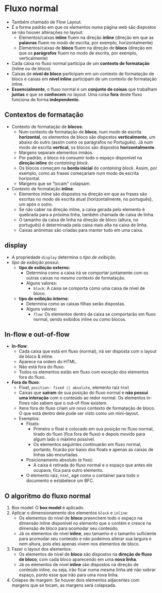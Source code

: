# Fluxo normal

- Também chamado de Flow Layout.
- É a forma padrão em que os elementos numa página web são dispostos se não houver alterações no layout:
  - Elementos/caixas **inline** fluem na direção **inline** (direção em que as **palavras** fluem no modo de escrita, por exemplo, horizontalmente)
  - Elementos/caixas de **bloco** fluem na direção de **bloco** (direção em que os **parágrafos** fluem no modo de escrita, por exemplo, verticalmente)
- Cada caixa no fluxo normal participa de um **contexto de formatação** (inline ou de bloco).
- Caixas de **nível de bloco** participam em um contexto de formatação de bloco e caixas em **nível inline** participam de um contexto de formatação inline.
- **Essencialmente**, o fluxo normal é um **conjunto de coisas** que trabalham **juntas** e que se **conhecem** no layout. Uma coisa **fora** deste fluxo funciona de forma **independente**.

## Contextos de formatação

- Contexto de formatação de **blocos**:
  - Num contexto de formatação de **bloco**, num modo de escrita **horizontal**, os elementos de bloco são dispostos **verticalmente**, um abaixo do outro (assim como os parágrafos no Português). Já num modo de escrita **vertical**, os blocos são dispostos **horizontalmente**.
  - Margens separam elementos irmãos.
  - Por padrão, o bloco irá consumir todo o espaço disponível na **direção inline** do *containing block*.
  - Os blocos começam na **borda inicial** do *containing block*. Assim, por exemplo, como as frases começariam num modo de escrita horizontal.
  - Margens que se "tocam" colapsam.
- Contexto de formatação **inline**:
  - Elementos inline são dispostos na direção em que as frases são escritas no modo de escrita atual (horizontalmente, no português), um após o outro.
  - Se não caber na direção inline, a caixa gerada pelo elemento é quebrada para a próxima linha, também chamada de caixa de linha.
  - O tamanho da caixa de linha na direção de bloco (altura, no português) é determinada pela caixa mais alta na caixa de linha.
  - Caixas anônimas são criadas para manter tudo em uma caixa.

## display

- A propriedade `display` determina o *tipo de exibição*.
- *tipo de exibição* possui:
  - **tipo de exibição externo**:
    - Determina como a caixa irá se comportar juntamente com os outras caixas no mesmo contexto de formatação.
    - Alguns valores:
      - `block`: A caixa se comporta como uma caixa de nível de bloco.
  - **tipo de exibição interno**:
    - Determina como as caixas filhas serão dispostas.
    - Alguns valores:
      - `flow`: Os elementos dentro da caixa se comportarão em fluxo normal, sendo exibidos inline ou como blocos.

## In-flow e out-of-flow

- **In-flow**:
  - Cada caixa que está em fluxo (normal), irá ser disposta com o layout de bloco & inline.
  - Aparece na ordem do HTML.
  - Não está fora do fluxo.
  - Todos os elementos estão em fluxo com exceção dos elementos fora do fluxo.
- **Fora do fluxo**:
  - Float, `position: fixed || absolute`, elemento raiz `html`
  - Caixas que **saíram** de sua posição do fluxo normal e **não possui uma interação** com o conteúdo ao redor normal. Os elementos in-flows não sabem que o out-of-flow existem.
  - Itens fora do fluxo criam um novo contexto de formatação de bloco. O que está dentro dele pode ser visto como um mini-layout.
  - Exemplos:
    - Floats:
      - Primeiro o float é colocado em sua posição no fluxo normal, tirado do fluxo (fica fora de fluxo) e depois movido para algum lado o máximo possível.
      - Os elementos seguintes continuarão em fluxo normal, portanto, ficarão por baixo dos floats e apenas as caixas de linhas são encurtadas.
    - Posicionamento absoluto (e fixo):
      - A caixa é retirada do fluxo normal e o espaço que antes ele ocupava, fica para outro elemento.
    - O elemento raiz, `html`, age como o container para todo o documento e estabelece um BFC.

## O algoritmo do fluxo normal

  1. Box model: O **box model** é aplicado.
  2. Aplicar o dimensionamento dos elementos `block` e `inline`:
     - Os elementos do nível de **bloco** preenchem todo o espaço na dimensão inline disponível no elemento que o contém e cresce na dimensão de bloco para acomodar seu conteúdo.
     - Já os elementos do nível **inline**, seu tamanho é o tamanho suficiente para acomodar seu conteúdo e não podemos alterar sua largura e nem altura, pois eles apenas vivem nos elementos de bloco.
  3. Fazer o layout dos elementos:
     - Os elementos de nível de **bloco** são dispostos na **direção do fluxo de bloco**, com cada bloco aparecendo em uma **nova linha**.
     - Já os elementos de nível **inline** são dispostos na direção de conteúdo inline, ou seja, irão ficar numa mesma linha até não sobrar espaço, ponto esse que irão para uma nova linha.
  4. Colapso de margem: Se houver dois elementos adjacentes com margens que se tocam, as margens será colapsada.
